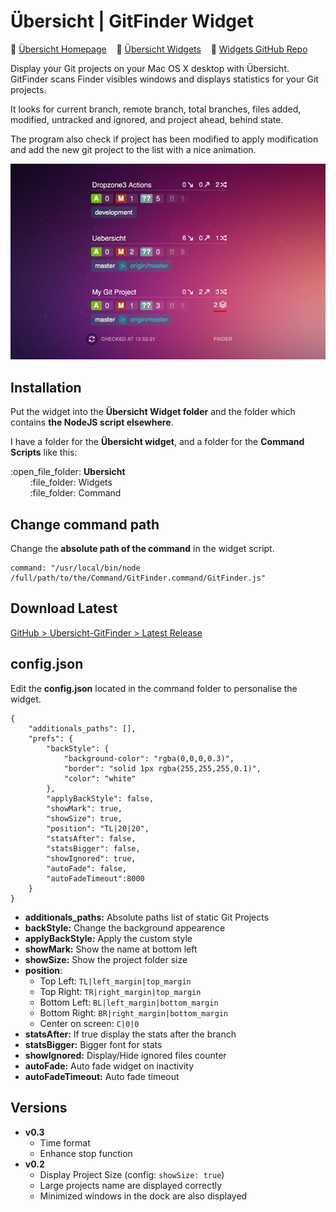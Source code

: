 Übersicht | GitFinder Widget
=================
:closed_book: [Übersicht Homepage](http://tracesof.net/uebersicht/)
&nbsp;&nbsp;&nbsp;:pushpin: [Übersicht Widgets](http://tracesof.net/uebersicht-widgets/)
&nbsp;&nbsp;&nbsp;:page_facing_up: [Widgets GitHub Repo](https://github.com/felixhageloh/uebersicht-widgets)

Display your Git projects on your Mac OS X desktop with Übersicht. GitFinder scans  Finder visibles windows and displays statistics for your Git projects.

It looks for current branch, remote branch, total branches, files added, modified, untracked and ignored, and project ahead, behind state.

The program also check if project has been modified to apply modification and add the new git project to the list with a nice animation.

<!-- Additionaly, you can stop the refresh process and hide the widget (press the refresh button). But this will work only with future release of Ubersicht and it still buggy. -->


![GitFinder Übersicht Widget](./screenshot.png)


## Installation

Put the widget into the __Übersicht Widget folder__ and the folder which contains __the NodeJS script elsewhere__.

I have a folder for the __Übersicht widget__, and a folder for the __Command Scripts__ like this:

<p>
:open_file_folder: <b>Ubersicht</b><br>
&nbsp;&nbsp;&nbsp;&nbsp;&nbsp;&nbsp;&nbsp;&nbsp;:file_folder: Widgets<br>
&nbsp;&nbsp;&nbsp;&nbsp;&nbsp;&nbsp;&nbsp;&nbsp;:file_folder: Command<br>
</p>

## Change command path
Change the __absolute path of the command__ in the widget script.
```
command: "/usr/local/bin/node /full/path/to/the/Command/GitFinder.command/GitFinder.js"
```

## Download Latest
[GitHub > Ubersicht-GitFinder > Latest Release](https://github.com/atika/Ubersicht-GitFinder/releases/latest)

## config.json
Edit the __config.json__ located in the command folder to personalise the widget.

```
{
    "additionals_paths": [],
    "prefs": {
        "backStyle": {
            "background-color": "rgba(0,0,0,0.3)",
            "border": "solid 1px rgba(255,255,255,0.1)",
            "color": "white"
        },
        "applyBackStyle": false,
        "showMark": true,
        "showSize": true,
        "position": "TL|20|20",
        "statsAfter": false,
        "statsBigger": false,
        "showIgnored": true,
        "autoFade": false,
        "autoFadeTimeout":8000
    }
}
```

* __additionals_paths:__ Absolute paths list of static Git Projects
* __backStyle:__ Change the background appearence
* __applyBackStyle:__ Apply the custom style
* __showMark:__ Show the name at bottom left
* __showSize:__ Show the project folder size
* __position__: 
    - Top Left:  ```TL|left_margin|top_margin```
    - Top Right: ```TR|right_margin|top_margin```
    - Bottom Left: ```BL|left_margin|bottom_margin```
    - Bottom Right: ```BR|right_margin|bottom_margin```
    - Center on screen: ```C|0|0```
* __statsAfter:__ If true display the stats after the branch
* __statsBigger:__ Bigger font for stats
* __showIgnored:__ Display/Hide ignored files counter
* __autoFade:__ Auto fade widget on inactivity
* __autoFadeTimeout:__ Auto fade timeout

## Versions
* __v0.3__
    - Time format
    - Enhance stop function
* __v0.2__
    - Display Project Size (config: `` showSize: true ``)
    - Large projects name are displayed correctly
    - Minimized windows in the dock are also displayed


